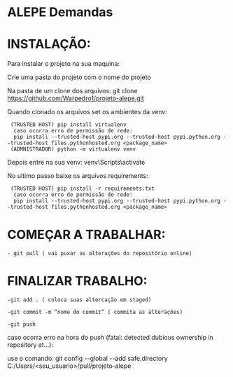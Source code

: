 # ALEPE Demandas

# INSTALAÇÃO:

Para instalar o projeto na sua maquina:

Crie uma pasta do projeto com o nome do projeto

Na pasta de um clone dos arquivos:
git clone https://github.com/Warpedro1/projeto-alepe.git

Quando clonado os arquivos set os ambientes da venv:

```
 (TRUSTED HOST) pip install virtualenv
  caso ocorra erro de permissão de rede:
  pip install --trusted-host pypi.org --trusted-host pypi.python.org --trusted-host files.pythonhosted.org <package_name>
 (ADMNISTRADOR) python -m virtualenv venv
```

Depois entre na sua venv:
 venv\Scripts\activate

No ultimo passo baixe os arquivos requirements:

```
 (TRUSTED HOST) pip install -r requirements.txt
  caso ocorra erro de permissão de rede:
  pip install --trusted-host pypi.org --trusted-host pypi.python.org --trusted-host files.pythonhosted.org <package_name>
```

# COMEÇAR A TRABALHAR:

```
- git pull ( vai puxar as alterações do repositório online)
```

# FINALIZAR TRABALHO:

```
-git add . ( coloca suas altercação em staged)

-git commit -m “nome do commit” ( commita as alterações)

-git push
```
 caso ocorra erro na hora do push (fatal: detected dubious ownership in repository at...):
 
 use o comando: git config --global --add safe.directory C:/Users/<seu_usuario>/pull/projeto-alepe
